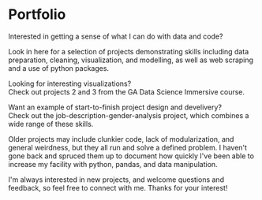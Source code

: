# Portfolio
Interested in getting a sense of what I can do with data and code? <br>

Look in here for a selection of projects demonstrating skills including data preparation, cleaning, visualization, and modelling, as well as web scraping and a use of python packages.  <br>

Looking for interesting visualizations? <br>
Check out projects 2 and 3 from the GA Data Science Immersive course. <br>

Want an example of start-to-finish project design and develivery? <br>
Check out the job-description-gender-analysis project, which combines a wide range of these skills.

Older projects may include clunkier code, lack of modularization, and general weirdness, but they all run and solve a defined problem. I haven't gone back and spruced them up to document how quickly I've been able to increase my facility with python, pandas, and data manipulation. 

I'm always interested in new projects, and welcome questions and feedback, so feel free to connect with me.
Thanks for your interest!
